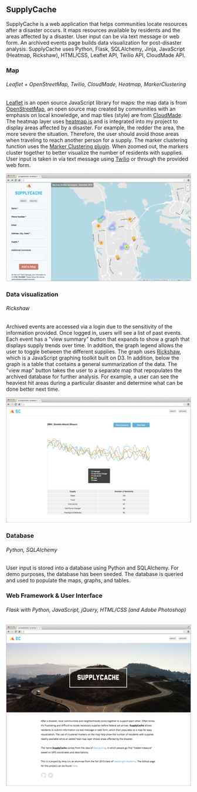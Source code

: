 ## SupplyCache
SupplyCache is a web application that helps communities locate resources after a disaster occurs. It maps resources available by residents and the areas affected by a disaster. User input can be via text message or web form. An archived events page builds data visualization for post-disaster analysis. SupplyCache uses Python, Flask, SQLAlchemy, Jinja, JavaScript (Heatmap, Rickshaw), HTML/CSS, Leaflet API, Twilio API, CloudMade API.

### Map
###### Leaflet + OpenStreetMap, Twilio, CloudMade, Heatmap, MarkerClustering
[Leaflet](http://leafletjs.com/) is an open source JavaScript library for maps: the map data is from [OpenStreetMap](http://www.openstreetmap.org/), an open source map created by communities with an emphasis on local knowledge, and map tiles (style) are from [CloudMade](http://cloudmade.com/). The heatmap layer uses [heatmap.js](http://www.patrick-wied.at/static/heatmapjs/) and is integrated into my project to display areas affected by a disaster. For example, the redder the area, the more severe the situation. Therefore, the user should avoid those areas when traveling to reach another person for a supply. The marker clustering function uses the [Marker Clustering plugin](https://github.com/Leaflet/Leaflet.markercluster). When zoomed out, the markers cluster together to better visualize the number of residents with supplies. User input is taken in via text message using [Twilio](https://www.twilio.com/) or through the provided web form.

![Main page](/screenshots/sc-img1.jpg)

### Data visualization
###### Rickshaw
Archived events are accessed via a login due to the sensitivity of the information provided. Once logged in, users will see a list of past events. Each event has a "view summary" button that expands to show a graph that displays supply trends over time. In addition, the graph legend allows the user to toggle between the different supplies. The graph uses [Rickshaw](http://code.shutterstock.com/rickshaw/), which is a JavaScript graphing toolkit built on D3. In addition, below the graph is a table that contains a general summarization of the data. The "view map" button takes the user to a separate map that repopulates the archived database for further analysis. For example, a user can see the heaviest hit areas during a particular disaster and determine what can be done better next time.

![Archive page](/screenshots/sc-img3.jpg)

### Database
###### Python, SQLAlchemy
User input is stored into a database using Python and SQLAlchemy. For demo purposes, the database has been seeded. The database is queried and used to populate the maps, graphs, and tables.

### Web Framework & User Interface
###### Flask with Python, JavaScript, jQuery, HTML/CSS (and Adobe Photoshop)

![About page](/screenshots/sc-img2.jpg)
